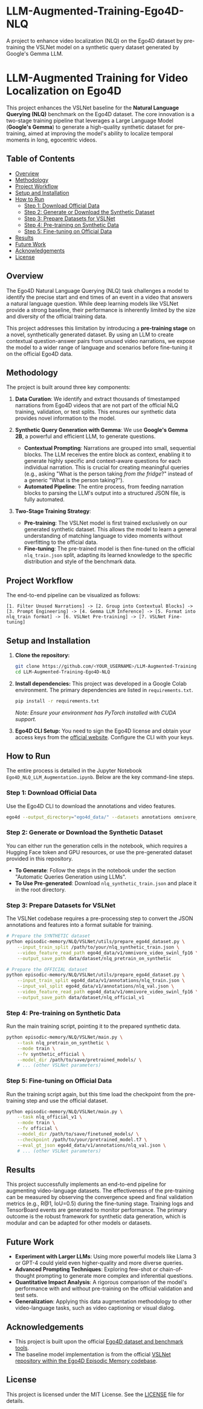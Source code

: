 # LLM-Augmented-Training-Ego4D-NLQ
A project to enhance video localization (NLQ) on the Ego4D dataset by pre-training the VSLNet model on a synthetic query dataset generated by Google's Gemma LLM.

# LLM-Augmented Training for Video Localization on Ego4D

 <!-- Opzionale: puoi creare un'immagine che riassuma il workflow e caricarla su un sito come Imgur -->

This project enhances the VSLNet baseline for the **Natural Language Querying (NLQ)** benchmark on the Ego4D dataset. The core innovation is a two-stage training pipeline that leverages a Large Language Model (**Google's Gemma**) to generate a high-quality synthetic dataset for pre-training, aimed at improving the model's ability to localize temporal moments in long, egocentric videos.

## Table of Contents
- [Overview](#overview)
- [Methodology](#methodology)
- [Project Workflow](#project-workflow)
- [Setup and Installation](#setup-and-installation)
- [How to Run](#how-to-run)
  - [Step 1: Download Official Data](#step-1-download-official-data)
  - [Step 2: Generate or Download the Synthetic Dataset](#step-2-generate-or-download-the-synthetic-dataset)
  - [Step 3: Prepare Datasets for VSLNet](#step-3-prepare-datasets-for-vslnet)
  - [Step 4: Pre-training on Synthetic Data](#step-4-pre-training-on-synthetic-data)
  - [Step 5: Fine-tuning on Official Data](#step-5-fine-tuning-on-official-data)
- [Results](#results)
- [Future Work](#future-work)
- [Acknowledgements](#acknowledgements)
- [License](#license)

## Overview

The Ego4D Natural Language Querying (NLQ) task challenges a model to identify the precise start and end times of an event in a video that answers a natural language question. While deep learning models like VSLNet provide a strong baseline, their performance is inherently limited by the size and diversity of the official training data.

This project addresses this limitation by introducing a **pre-training stage** on a novel, synthetically generated dataset. By using an LLM to create contextual question-answer pairs from unused video narrations, we expose the model to a wider range of language and scenarios before fine-tuning it on the official Ego4D data.

## Methodology

The project is built around three key components:

1.  **Data Curation**: We identify and extract thousands of timestamped narrations from Ego4D videos that are not part of the official NLQ training, validation, or test splits. This ensures our synthetic data provides novel information to the model.

2.  **Synthetic Query Generation with Gemma**: We use **Google's Gemma 2B**, a powerful and efficient LLM, to generate questions.
    *   **Contextual Prompting**: Narrations are grouped into small, sequential blocks. The LLM receives the entire block as context, enabling it to generate highly specific and context-aware questions for each individual narration. This is crucial for creating meaningful queries (e.g., asking "What is the person taking *from the fridge*?" instead of a generic "What is the person taking?").
    *   **Automated Pipeline**: The entire process, from feeding narration blocks to parsing the LLM's output into a structured JSON file, is fully automated.

3.  **Two-Stage Training Strategy**:
    *   **Pre-training**: The VSLNet model is first trained exclusively on our generated synthetic dataset. This allows the model to learn a general understanding of matching language to video moments without overfitting to the official data.
    *   **Fine-tuning**: The pre-trained model is then fine-tuned on the official `nlq_train.json` split, adapting its learned knowledge to the specific distribution and style of the benchmark data.

## Project Workflow

The end-to-end pipeline can be visualized as follows:

```
[1. Filter Unused Narrations] -> [2. Group into Contextual Blocks] -> [3. Prompt Engineering] -> [4. Gemma LLM Inference] -> [5. Format into nlq_train format] -> [6. VSLNet Pre-training] -> [7. VSLNet Fine-tuning]
```

## Setup and Installation

1.  **Clone the repository:**
    ```bash
    git clone https://github.com/<YOUR_USERNAME>/LLM-Augmented-Training-Ego4D-NLQ.git
    cd LLM-Augmented-Training-Ego4D-NLQ
    ```

2.  **Install dependencies:**
    This project was developed in a Google Colab environment. The primary dependencies are listed in `requirements.txt`.
    ```bash
    pip install -r requirements.txt
    ```
    *Note: Ensure your environment has PyTorch installed with CUDA support.*

3.  **Ego4D CLI Setup:**
    You need to sign the Ego4D license and obtain your access keys from the [official website](https://ego4ddataset.com/). Configure the CLI with your keys.

## How to Run

The entire process is detailed in the Jupyter Notebook `Ego4D_NLQ_LLM_Augmentation.ipynb`. Below are the key command-line steps.

### Step 1: Download Official Data

Use the Ego4D CLI to download the annotations and video features.

```bash
ego4d --output_directory="ego4d_data/" --datasets annotations omnivore_video_swinl_fp16 --benchmarks nlq -y --version v1
```

### Step 2: Generate or Download the Synthetic Dataset

You can either run the generation cells in the notebook, which requires a Hugging Face token and GPU resources, or use the pre-generated dataset provided in this repository.

*   **To Generate**: Follow the steps in the notebook under the section "Automatic Queries Generation using LLMs".
*   **To Use Pre-generated**: Download `nlq_synthetic_train.json` and place it in the root directory.

### Step 3: Prepare Datasets for VSLNet

The VSLNet codebase requires a pre-processing step to convert the JSON annotations and features into a format suitable for training.

```bash
# Prepare the SYNTHETIC dataset
python episodic-memory/NLQ/VSLNet/utils/prepare_ego4d_dataset.py \
    --input_train_split /path/to/your/nlq_synthetic_train.json \
    --video_feature_read_path ego4d_data/v1/omnivore_video_swinl_fp16 \
    --output_save_path data/dataset/nlq_pretrain_on_synthetic

# Prepare the OFFICIAL dataset
python episodic-memory/NLQ/VSLNet/utils/prepare_ego4d_dataset.py \
    --input_train_split ego4d_data/v1/annotations/nlq_train.json \
    --input_val_split ego4d_data/v1/annotations/nlq_val.json \
    --video_feature_read_path ego4d_data/v1/omnivore_video_swinl_fp16 \
    --output_save_path data/dataset/nlq_official_v1
```

### Step 4: Pre-training on Synthetic Data

Run the main training script, pointing it to the prepared synthetic data.

```bash
python episodic-memory/NLQ/VSLNet/main.py \
    --task nlq_pretrain_on_synthetic \
    --mode train \
    --fv synthetic_official \
    --model_dir /path/to/save/pretrained_models/ \
    # ... (other VSLNet parameters)
```

### Step 5: Fine-tuning on Official Data

Run the training script again, but this time load the checkpoint from the pre-training step and use the official dataset.

```bash
python episodic-memory/NLQ/VSLNet/main.py \
    --task nlq_official_v1 \
    --mode train \
    --fv official \
    --model_dir /path/to/save/finetuned_models/ \
    --checkpoint /path/to/your/pretrained_model.t7 \
    --eval_gt_json ego4d_data/v1/annotations/nlq_val.json \
    # ... (other VSLNet parameters)
```

## Results

This project successfully implements an end-to-end pipeline for augmenting video-language datasets. The effectiveness of the pre-training can be measured by observing the convergence speed and final validation metrics (e.g., R@1, IoU=0.5) during the fine-tuning stage. Training logs and TensorBoard events are generated to monitor performance. The primary outcome is the robust framework for synthetic data generation, which is modular and can be adapted for other models or datasets.

## Future Work

-   **Experiment with Larger LLMs**: Using more powerful models like Llama 3 or GPT-4 could yield even higher-quality and more diverse queries.
-   **Advanced Prompting Techniques**: Exploring few-shot or chain-of-thought prompting to generate more complex and inferential questions.
-   **Quantitative Impact Analysis**: A rigorous comparison of the model's performance with and without pre-training on the official validation and test sets.
-   **Generalization**: Applying this data augmentation methodology to other video-language tasks, such as video captioning or visual dialog.

## Acknowledgements

-   This project is built upon the official [Ego4D dataset and benchmark tools](https://github.com/EGO4D).
-   The baseline model implementation is from the official [VSLNet repository within the Ego4D Episodic Memory codebase](https://github.com/EGO4D/episodic-memory/tree/main/NLQ/VSLNet).

## License

This project is licensed under the MIT License. See the [LICENSE](LICENSE) file for details.
